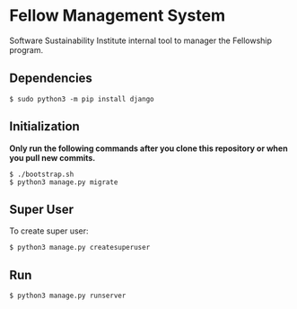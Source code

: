 # Fellow Management System

Software Sustainability Institute internal tool to manager the Fellowship
program.

## Dependencies

~~~
$ sudo python3 -m pip install django
~~~

## Initialization

**Only run the following commands after you clone this repository
or when you pull new commits.**

~~~
$ ./bootstrap.sh
$ python3 manage.py migrate
~~~

## Super User

To create super user:

~~~
$ python3 manage.py createsuperuser
~~~

## Run

~~~
$ python3 manage.py runserver
~~~
